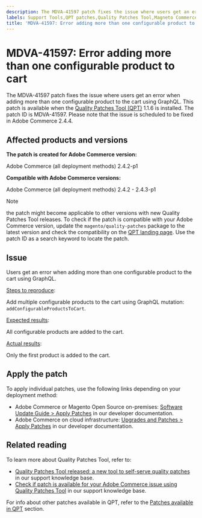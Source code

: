 ```yaml
---
description: The MDVA-41597 patch fixes the issue where users get an error when adding more than one configurable product to the cart using GraphQL. This patch is available when the [Quality Patches Tool (QPT)](https://devdocs.magento.com/guides/v2.4/comp-mgr/patching.html#mqp) 1.1.6 is installed. The patch ID is MDVA-41597. Please note that the issue is scheduled to be fixed in Adobe Commerce 2.4.4.
labels: Support Tools,QPT patches,Quality Patches Tool,Magneto Commerce Cloud,QPT 1.1.6,Adobe Commerce,cloud infrastructure,on-premises,GraphQL,2.4.2,2.4.2-p1,2.4.2-p2,2.4.3,2.4.3-p1,2.4.4
title: 'MDVA-41597: Error adding more than one configurable product to cart'
---
```


# MDVA-41597: Error adding more than one configurable product to cart

The MDVA-41597 patch fixes the issue where users get an error when adding more than one configurable product to the cart using GraphQL. This patch is available when the [Quality Patches Tool (QPT)](https://devdocs.magento.com/guides/v2.4/comp-mgr/patching.html#mqp) 1.1.6 is installed. The patch ID is MDVA-41597. Please note that the issue is scheduled to be fixed in Adobe Commerce 2.4.4.

## Affected products and versions

**The patch is created for Adobe Commerce version:**

Adobe Commerce (all deployment methods) 2.4.2-p1

**Compatible with Adobe Commerce versions:**

Adobe Commerce (all deployment methods) 2.4.2 - 2.4.3-p1

>[!NOTE]
>
>the patch might become applicable to other versions with new Quality Patches Tool releases. To check if the patch is compatible with your Adobe Commerce version, update the `magento/quality-patches` package to the latest version and check the compatibility on the [QPT landing page](https://devdocs.magento.com/quality-patches/tool.html#patch-grid). Use the patch ID as a search keyword to locate the patch.

## Issue

Users get an error when adding more than one configurable product to the cart using GraphQL.

<u>Steps to reproduce</u>:

Add multiple configurable products to the cart using GraphQL mutation: `addConfigurableProductsToCart`.

<u>Expected results</u>:

All configurable products are added to the cart.

<u>Actual results</u>:

Only the first product is added to the cart.

## Apply the patch

To apply individual patches, use the following links depending on your deployment method:

* Adobe Commerce or Magento Open Source on-premises: [Software Update Guide > Apply Patches](https://devdocs.magento.com/guides/v2.4/comp-mgr/patching/mqp.html) in our developer documentation.
* Adobe Commerce on cloud infrastructure: [Upgrades and Patches > Apply Patches](https://devdocs.magento.com/cloud/project/project-patch.html) in our developer documentation. 

## Related reading

To learn more about Quality Patches Tool, refer to:

* [Quality Patches Tool released: a new tool to self-serve quality patches](https://support.magento.com/hc/en-us/articles/360047139492) in our support knowledge base.
* [Check if patch is available for your Adobe Commerce issue using Quality Patches Tool](https://support.magento.com/hc/en-us/articles/360047125252) in our support knowledge base.

For info about other patches available in QPT, refer to the [Patches available in QPT](https://support.magento.com/hc/en-us/sections/360010506631-Patches-available-in-QPT-tool-) section.